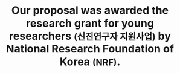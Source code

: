 ---
layout: news
title: Our proposal was awarded the research grant for young researchers <small>(신진연구자 지원사업)</small> by National Research Foundation of Korea <small>(NRF)</small>.
members:
YYYY: "2020"
MM: "02"
DD:
alterlink: '#'
---